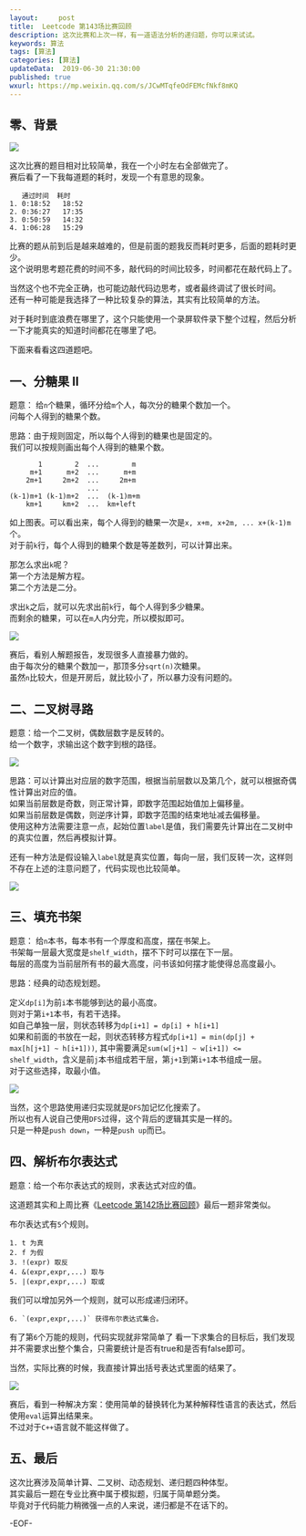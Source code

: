 ```yaml
---   
layout:     post  
title:  Leetcode 第143场比赛回顾  
description: 这次比赛和上次一样，有一道语法分析的递归题，你可以来试试。 
keywords: 算法  
tags: [算法]    
categories: [算法]  
updateData:  2019-06-30 21:30:00  
published: true  
wxurl: https://mp.weixin.qq.com/s/JCwMTqfeOdFEMcfNkf8mKQ  
---  
```



## 零、背景  


![](http://res2019.tiankonguse.com/images/2019/06/30/001.png)


这次比赛的题目相对比较简单，我在一个小时左右全部做完了。  
赛后看了一下我每道题的耗时，发现一个有意思的现象。  


```
   通过时间  耗时  
1. 0:18:52   18:52  
2. 0:36:27   17:35  
3. 0:50:59   14:32  
4. 1:06:28   15:29  
```


比赛的题从前到后是越来越难的，但是前面的题我反而耗时更多，后面的题耗时更少。  
这个说明思考题花费的时间不多，敲代码的时间比较多，时间都花在敲代码上了。  


当然这个也不完全正确，也可能边敲代码边思考，或者最终调试了很长时间。  
还有一种可能是我选择了一种比较复杂的算法，其实有比较简单的方法。  


对于耗时到底浪费在哪里了，这个只能使用一个录屏软件录下整个过程，然后分析一下才能真实的知道时间都花在哪里了吧。  


下面来看看这四道题吧。  


## 一、分糖果 II  


题意： 给`n`个糖果，循环分给`m`个人，每次分的糖果个数加一个。  
问每个人得到的糖果个数。  


思路：由于规则固定，所以每个人得到的糖果也是固定的。  
我们可以按规则画出每个人得到的糖果个数。  


```
       1        2  ...        m
     m+1      m+2  ...      m+m
    2m+1     2m+2  ...     2m+m
                   ...
(k-1)m+1 (k-1)m+2  ...  (k-1)m+m
    km+1     km+2  ...  km+left
```


如上图表。可以看出来，每个人得到的糖果一次是`x, x+m, x+2m, ... x+(k-1)m`个。  
对于前`k`行，每个人得到的糖果个数是等差数列，可以计算出来。  


那怎么求出`k`呢？  
第一个方法是解方程。  
第二个方法是二分。  


求出`k`之后，就可以先求出前`k`行，每个人得到多少糖果。  
而剩余的糖果，可以在`m`人内分完，所以模拟即可。  


![](http://res2019.tiankonguse.com/images/2019/06/30/002.png)


赛后，看别人解题报告，发现很多人直接暴力做的。  
由于每次分的糖果个数加一，那顶多分`sqrt(n)`次糖果。  
虽然`n`比较大，但是开房后，就比较小了，所以暴力没有问题的。  


## 二、二叉树寻路  


题意：给一个二叉树，偶数层数字是反转的。  
给一个数字，求输出这个数字到根的路径。  


![](http://res2019.tiankonguse.com/images/2019/06/30/003.png)


思路：可以计算出对应层的数字范围，根据当前层数以及第几个，就可以根据奇偶性计算出对应的值。  
如果当前层数是奇数，则正常计算，即数字范围起始值加上偏移量。  
如果当前层数是偶数，则逆序计算，即数字范围的结束地址减去偏移量。  
使用这种方法需要注意一点，起始位置`label`是值，我们需要先计算出在二叉树中的真实位置，然后再模拟计算。  


还有一种方法是假设输入`label`就是真实位置，每向一层，我们反转一次，这样则不存在上述的注意问题了，代码实现也比较简单。  



![](http://res2019.tiankonguse.com/images/2019/06/30/004.png)


## 三、填充书架  


题意： 给`n`本书，每本书有一个厚度和高度，摆在书架上。    
书架每一层最大宽度是`shelf_width`，摆不下时可以摆在下一层。  
每层的高度为当前层所有书的最大高度，问书该如何摆才能使得总高度最小。  


思路：经典的动态规划题。  


定义`dp[i]`为前`i`本书能够到达的最小高度。  
则对于第`i+1`本书，有若干选择。  
如自己单独一层，则状态转移为`dp[i+1] = dp[i] + h[i+1]`  
如果和前面的书放在一起，则状态转移方程式`dp[i+1] = min(dp[j] + max[h[j+1] ~ h[i+1]))`, 其中需要满足`sum(w[j+1] ~ w[i+1]) <= shelf_width`，含义是前`j`本书组成若干层，第`j+1`到第`i+1`本书组成一层。  
对于这些选择，取最小值。  


![](http://res2019.tiankonguse.com/images/2019/06/30/005.png)


当然，这个思路使用递归实现就是`DFS`加记忆化搜索了。  
所以也有人说自己使用`DFS`过得，这个背后的逻辑其实是一样的。  
只是一种是`push down`，一种是`push up`而已。  


## 四、解析布尔表达式  


题意：给一个布尔表达式的规则，求表达式对应的值。  


这道题其实和上周比赛《[Leetcode 第142场比赛回顾](https://mp.weixin.qq.com/s/Q3IugqcNwP8n82sGn0kRLA)》最后一题非常类似。  


布尔表达式有`5`个规则。  


```
1. t 为真  
2. f 为假  
3. !(expr) 取反  
4. &(expr,expr,...) 取与  
5. |(expr,expr,...) 取或  
```

我们可以增加另外一个规则，就可以形成递归闭环。  


```
6. `(expr,expr,...)` 获得布尔表达式集合。  
```


有了第`6`个万能的规则，代码实现就非常简单了
看一下求集合的目标后，我们发现并不需要求出整个集合，只需要统计是否有true和是否有false即可。  


当然，实际比赛的时候，我直接计算出括号表达式里面的结果了。


![](http://res2019.tiankonguse.com/images/2019/06/30/006.png)


赛后，看到一种解决方案：使用简单的替换转化为某种解释性语言的表达式，然后使用`eval`运算出结果来。  
不过对于`C++`语言就不能这样做了。  


## 五、最后  


这次比赛涉及简单计算、二叉树、动态规划、递归题四种体型。  
其实最后一题在专业比赛中属于模拟题，归属于简单题分类。  
毕竟对于代码能力稍微强一点的人来说，递归都是不在话下的。  


-EOF-  


